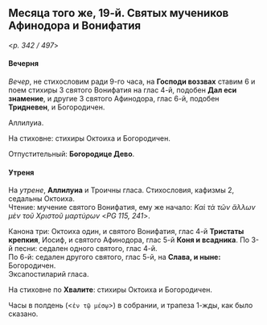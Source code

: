 
## Месяца того же, 19-й. Святых мучеников Афинодора и Вонифатия  

<*p. 342 / 497*>

#### Вечерня

*Вечер*, не стихословим ради 9-го часа, на **Господи воззвах** ставим 6 и поем стихиры 3 святого 
Вонифатия на глас 4-й, подобен **Дал еси знамение**, и другие 3 святого Афинодора, глас 6-й, 
подобен **Тридневен**, и Богородичен.  

Аллилуиа. 

На стиховне: стихиры Октоиха и Богородичен. 

Отпустительный: **Богородице Дево**. 

#### Утреня

На *утрене*, **Аллилуиа** и Троичны гласа. Стихословия, кафизмы 2, седальны Октоиха.  
Чтение: мучение святого Вонифатия, ему же начало: *Καὶ τὰ τῶν ἄλλων μὲν τοῦ Χριστοῦ μαρτύρων* <*PG 115, 241*>.

Канона три: Октоиха один, и святого Вонифатия, глас 4-й **Тристаты крепкия**, Иосиф, и святого Афинодора, 
глас 5-й **Коня и всадника**. 
По 3-й песни: седален одного святого, глас 4-й.  
По 6-й: седален другого святого, глас 5-й, на **Слава, и ныне:** Богородичен.   
Эксапостиларий гласа. 

На стиховне по **Хвалите**: стихиры Октоиха и Богородичен. 

Часы в полдень (<`ἐν τῷ μέσῳ`>) в собрании, и трапеза 1-жды, как было сказано. 
